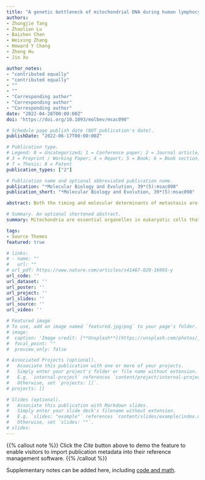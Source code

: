 ```yaml
---
title: "A genetic bottleneck of mitochondrial DNA during human lymphocyte development"
authors:
- Zhongjie Tang
- Zhaolian Lu
- Baizhen Chen
- Weixing Zhang
- Howard Y Chang
- Zheng Hu
- Jin Xu

author_notes:
- "contributed equally"
- "contributed equally"
- ""
- ""
- "Corresponding author"
- "Corresponding author"
- "Corresponding author"
date: "2022-04-28T00:00:00Z"
doi: "https://doi.org/10.1093/molbev/msac090"

# Schedule page publish date (NOT publication's date).
publishDate: "2022-06-17T00:00:00Z"

# Publication type.
# Legend: 0 = Uncategorized; 1 = Conference paper; 2 = Journal article;
# 3 = Preprint / Working Paper; 4 = Report; 5 = Book; 6 = Book section;
# 7 = Thesis; 8 = Patent
publication_types: ["2"]

# Publication name and optional abbreviated publication name.
publication: "*Molecular Biology and Evolution, 39*(5):msac090"
publication_short: "*Molecular Biology and Evolution, 39*(5):msac090"

abstract: Both the timing and molecular determinants of metastasis are unknown, hindering treatment and prevention efforts. Here we characterize the evolutionary dynamics of this lethal process by analyzing exome-sequencing data from 118 biopsies from 23 patients with colorectal cancer with metastases to the liver or brain. The data show that the genomic divergence between the primary tumor and metastasis is low and that canonical driver genes were acquired early. Analysis within a spatial tumor growth model and statistical inference framework indicates that early disseminated cells commonly (81%, 17 out of 21 evaluable patients) seed metastases while the carcinoma is clinically undetectable (typically, less than 0.01 cm3). We validated the association between early drivers and metastasis in an independent cohort of 2,751 colorectal cancers, demonstrating their utility as biomarkers of metastasis. This conceptual and analytical framework provides quantitative in vivo evidence that systemic spread can occur early in colorectal cancer and illuminates strategies for patient stratification and therapeutic targeting of the canonical drivers of tumorigenesis.

# Summary. An optional shortened abstract.
summary: Mitochondria are essential organelles in eukaryotic cells that provide critical support for energetic and metabolic homeostasis. Although the elimination of pathogenic mitochondrial DNA (mtDNA) mutations in somatic cells has been observed, the mechanisms to maintain proper functions despite their mtDNA mutation load are poorly understood. In this study, we analyzed somatic mtDNA mutations in more than 30,000 single human peripheral and bone marrow mononuclear cells. We observed a significant overrepresentation of homoplasmic mtDNA mutations in B, T, and natural killer (NK) lymphocytes. Intriguingly, their overall mutational burden was lower than that in hematopoietic progenitors and myeloid cells. This characteristic mtDNA mutational landscape indicates a genetic bottleneck during lymphoid development, as confirmed with single-cell datasets from multiple platforms and individuals. We further demonstrated that mtDNA replication lags behind cell proliferation in both pro-B and pre-B progenitor cells, thus likely causing the genetic bottleneck by diluting mtDNA copies per cell. Through computational simulations and approximate Bayesian computation (ABC), we recapitulated this lymphocyte-specific mutational landscape and estimated the minimal mtDNA copies as <30 in T, B, and NK lineages. Our integrative analysis revealed a novel process of a lymphoid-specific mtDNA genetic bottleneck, thus illuminating a potential mechanism used by highly metabolically active immune cells to limit their mtDNA mutation load.

tags:
- Source Themes
featured: true

# links:
# - name: ""
#   url: ""
# url_pdf: https://www.nature.com/articles/s41467-020-16995-y
url_code: ''
url_dataset: ''
url_poster: ''
url_project: ''
url_slides: ''
url_source: ''
url_video: ''

# Featured image
# To use, add an image named `featured.jpg/png` to your page's folder. 
# image:
#  caption: 'Image credit: [**Unsplash**](https://unsplash.com/photos/jdD8gXaTZsc)'
#  focal_point: ""
#  preview_only: false

# Associated Projects (optional).
#   Associate this publication with one or more of your projects.
#   Simply enter your project's folder or file name without extension.
#   E.g. `internal-project` references `content/project/internal-project/index.md`.
#   Otherwise, set `projects: []`.
# projects: []

# Slides (optional).
#   Associate this publication with Markdown slides.
#   Simply enter your slide deck's filename without extension.
#   E.g. `slides: "example"` references `content/slides/example/index.md`.
#   Otherwise, set `slides: ""`.
# slides:
---
```


{{% callout note %}}
Click the *Cite* button above to demo the feature to enable visitors to import publication metadata into their reference management software.
{{% /callout %}}

Supplementary notes can be added here, including [code and math](https://sourcethemes.com/academic/docs/writing-markdown-latex/).
